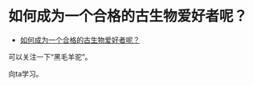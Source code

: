 # 如何成为一个合格的古生物爱好者呢？

- [如何成为一个合格的古生物爱好者呢？](https://www.zhihu.com/question/474358997/answer/2035846490)


可以关注一下“黑毛羊驼”。

向ta学习。